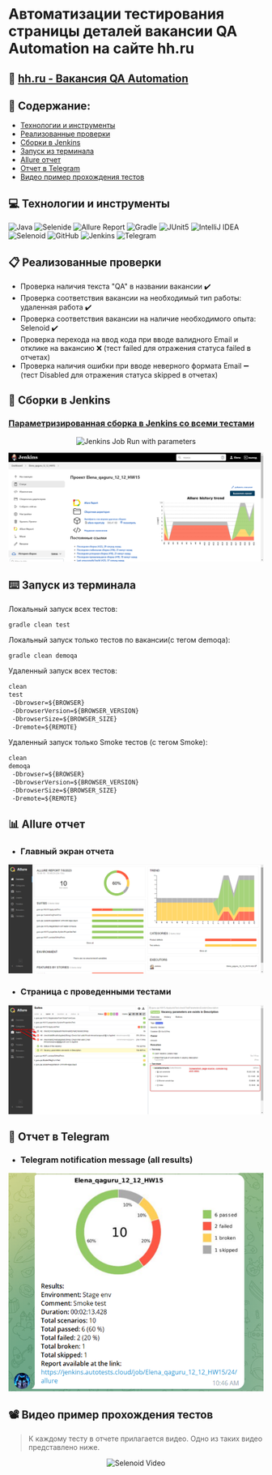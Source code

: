 # Автоматизации тестирования страницы деталей вакансии QA Automation на сайте hh.ru
## :link: <a target="_blank" href="https://hh.ru/vacancy/55354866?query=QA%20automation%20engineer&from=vacancy_search_catalog&hhtmFrom=vacancy_search_catalog">hh.ru - Вакансия QA Automation</a>

## :page_with_curl: Содержание:

- <a href="#computer-сode_stack">Технологии и инструменты</a>
- <a href="#clipboard-реализованные-проверки">Реализованные проверки</a>
- <a href="#robot-сборки-в-Jenkins">Сборки в Jenkins</a>
- <a href="#keyboard-запуск-из-терминала">Запуск из терминала</a>
- <a href="#bar_chart-allure-отчет">Allure отчет</a>
- <a href="#robot-отчет-в-telegram">Отчет в Telegram</a>
- <a href="#film_projector-видео-пример-прохождения-тестов">Видео пример прохождения тестов</a>

## :computer: Технологии и инструменты
<p align="left">
<img width="6%" title="Java" src="images/logo/Java.svg">
<img width="6%" title="Selenide" src="images/logo/Selenide.svg">
<img width="6%" title="Allure Report" src="images/logo/Allure_Report.svg">
<img width="6%" title="Gradle" src="images/logo/Gradle.svg">
<img width="6%" title="JUnit5" src="images/logo/JUnit5.svg">
<img width="6%" title="IntelliJ IDEA" src="images/logo/Intelij_IDEA.svg">
<img width="6%" title="Selenoid" src="images/logo/Selenoid.svg">
<img width="6%" title="GitHub" src="images/logo/GitHub.svg">
<img width="6%" title="Jenkins" src="images/logo/Jenkins.svg">
<img width="6%" title="Telegram" src="images/logo/Telegram.svg">
</p>



## :clipboard: Реализованные проверки
- Проверка наличия текста "QA" в названии вакансии :heavy_check_mark:
- Проверка соответствия вакансии на необходимый тип работы: удаленная работа :heavy_check_mark:
- Проверка соответствия вакансии на наличие необходимого опыта: Selenoid :heavy_check_mark:
- Проверка перехода на ввод кода при вводе валидного Email и отклике на вакансию :x: (тест failed для отражения статуса failed в отчетах)
- Проверка наличия ошибки при вводе неверного формата Email :heavy_minus_sign: (тест Disabled для отражения статуса skipped в отчетах)


## :robot: Сборки в Jenkins
### <a target="_blank" href="https://jenkins.autotests.cloud/job/Elena_qaguru_12_12_HW15/">Параметризированная сборка в Jenkins со всеми тестами</a>
<p align="center">
<img title="Jenkins Job Run with parameters" src="screenshots/jenkins-run.png.png">
</p>
<p align="center">
<img title="Jenkins Dashboard" src="screenshots/jenkins-dashboard-all.png">
</p>

 

## :keyboard: Запуск из терминала
Локальный запуск всех тестов:
```
gradle clean test
```

Локальный запуск только тестов по вакансии(c тегом demoqa):
```
gradle clean demoqa
```

Удаленный запуск всех тестов:
```
clean
test
 -Dbrowser=${BROWSER}
 -DbrowserVersion=${BROWSER_VERSION}
 -DbrowserSize=${BROWSER_SIZE}
 -Dremote=${REMOTE}
```

Удаленный запуск только Smoke тестов (c тегом Smoke):
```
clean
demoqa
 -Dbrowser=${BROWSER}
 -DbrowserVersion=${BROWSER_VERSION}
 -DbrowserSize=${BROWSER_SIZE}
 -Dremote=${REMOTE}
```

## :bar_chart: Allure отчет
- ### Главный экран отчета
<p align="center">
<img title="Allure Overview Dashboard" src="screenshots/allure-main-page.png">
</p>

- ### Страница с проведенными тестами
<p align="center">
<img title="Allure Test Page" src="screenshots/allure-test-page.png">
</p>

## :robot: Отчет в Telegram
- ### Telegram notification message (all results)
<p align="center">
<img title="Telegram notification message (all results)" src="screenshots/telegram-bot.png">
</p>


## :film_projector: Видео пример прохождения тестов
> К каждому тесту в отчете прилагается видео. Одно из таких видео представлено ниже.
<p align="center">
  <img title="Selenoid Video" src="screenshots/test-run.gif">
